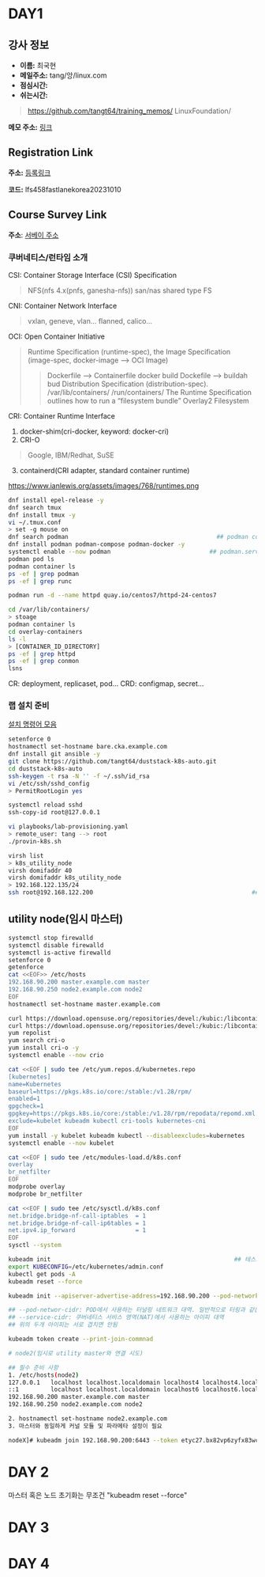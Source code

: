 # DAY1

## 강사 정보

- __이름:__ 최국현
- __메일주소:__ tang/앙/linux.com
- __점심시간:__ 
- __쉬는시간:__ 

> https://github.com/tangt64/training_memos/
> LinuxFoundation/

__메모 주소:__ [링크](https://github.com/tangt64/training_memos/blob/main/LinuxFoundation/)

## Registration Link

__주소:__ [등록링크](https://linux.thoughtindustries.com/redeem)

__코드:__ lfs458fastlanekorea20231010

## Course Survey Link 

__주소__: [서베이 주소](https://www.surveymonkey.com/r/KK7Z3SR?course=LFS458_20231010_PART_VIRT_FASTLANEKOREA)


### 쿠버네티스/런타임 소개

CSI: Container Storage Interface (CSI) Specification 
> NFS(nfs 4.x(pnfs, ganesha-nfs))
> san/nas
> shared type FS

CNI: Container Network Interface
> vxlan, geneve, vlan...
> flanned, calico...

OCI: Open Container Initiative
> Runtime Specification (runtime-spec), 
> the Image Specification (image-spec, docker-image --> OCI Image) 
>> Dockerfile --> Containerfile
>> docker build Dockefile --> buildah bud 
> Distribution Specification (distribution-spec). 
>> /var/lib/containers/
>> /run/containers/
> The Runtime Specification outlines how to run a “filesystem bundle” 
>> Overlay2 Filesystem

CRI: Container Runtime Interface
1. docker-shim(cri-docker, keyword: docker-cri) 
2. CRI-O
> Google, IBM/Redhat, SuSE
3. containerd(CRI adapter, standard container runtime) 


https://www.ianlewis.org/assets/images/768/runtimes.png


```bash
dnf install epel-release -y
dnf search tmux
dnf install tmux -y
vi ~/.tmux.conf
> set -g mouse on
dnf search podman                                          ## podman container engine
dnf install podman podman-compose podman-docker -y
systemctl enable --now podman                            ## podman.service for API
podman pod ls
podman container ls
ps -ef | grep podman
ps -ef | grep runc

podman run -d --name httpd quay.io/centos7/httpd-24-centos7 

cd /var/lib/containers/
> stoage
podman container ls
cd overlay-containers
ls -l 
> [CONTAINER_ID_DIRECTORY]
ps -ef | grep httpd
ps -ef | grep conmon
lsns
```

CR: deployment, replicaset, pod...
CRD: configmap, secret...

### 랩 설치 준비

[설치 명령어 모음](https://raw.githubusercontent.com/tangt64/training_memos/main/LinuxFoundation/LFS458/command-collection.md)

```bash
setenforce 0
hostnamectl set-hostname bare.cka.example.com
dnf install git ansible -y
git clone https://github.com/tangt64/duststack-k8s-auto.git
cd duststack-k8s-auto
ssh-keygen -t rsa -N '' -f ~/.ssh/id_rsa
vi /etc/ssh/sshd_config
> PermitRootLogin yes

systemctl reload sshd
ssh-copy-id root@127.0.0.1

vi playbooks/lab-provisioning.yaml
> remote_user: tang --> root
./provin-k8s.sh

virsh list
> k8s_utility_node
virsh domifaddr 40 
virsh domifaddr k8s_utility_node
> 192.168.122.135/24
ssh root@192.168.122.200                                             ## 암호는 kubernetes
```

## utility node(임시 마스터)

```bash
systemctl stop firewalld
systemctl disable firewalld
systemctl is-active firewalld
setenforce 0
getenforce
cat <<EOF>> /etc/hosts
192.168.90.200 master.example.com master
192.168.90.250 node2.example.com node2
EOF
hostnamectl set-hostname master.example.com

curl https://download.opensuse.org/repositories/devel:/kubic:/libcontainers:/stable/CentOS_7/devel:kubic:libcontainers:stable.repo -o /etc/yum.repos.d/libcontainers.repo
curl https://download.opensuse.org/repositories/devel:/kubic:/libcontainers:/stable:/cri-o:/1.28:/1.28.1/CentOS_7/devel:kubic:libcontainers:stable:cri-o:1.28:1.28.1.repo -o /etc/yum.repos.d/crio.repo
yum repolist
yum search cri-o
yum install cri-o -y
systemctl enable --now crio

cat <<EOF | sudo tee /etc/yum.repos.d/kubernetes.repo
[kubernetes]
name=Kubernetes
baseurl=https://pkgs.k8s.io/core:/stable:/v1.28/rpm/
enabled=1
gpgcheck=1
gpgkey=https://pkgs.k8s.io/core:/stable:/v1.28/rpm/repodata/repomd.xml.key
exclude=kubelet kubeadm kubectl cri-tools kubernetes-cni
EOF
yum install -y kubelet kubeadm kubectl --disableexcludes=kubernetes
systemctl enable --now kubelet

cat <<EOF | sudo tee /etc/modules-load.d/k8s.conf
overlay
br_netfilter
EOF
modprobe overlay
modprobe br_netfilter

cat <<EOF | sudo tee /etc/sysctl.d/k8s.conf
net.bridge.bridge-nf-call-iptables  = 1
net.bridge.bridge-nf-call-ip6tables = 1
net.ipv4.ip_forward                 = 1
EOF
sysctl --system

kubeadm init                                                    ## 테스트 및 확인 
export KUBECONFIG=/etc/kubernetes/admin.conf
kubectl get pods -A
kubeadm reset --force 

kubeadm init --apiserver-advertise-address=192.168.90.200 --pod-network-cidr=192.168.0.0/16 --service-cidr=10.90.0.0/16 

## --pod-networ-cidr: POD에서 사용하는 터널링 네트워크 대역. 일반적으로 터링과 같은 대역을 사용한다. 랩에서는 eth1
## --service-cidr: 쿠버네티스 서비스 영역(NAT)에서 사용하는 아이피 대역
## 위의 두개 아이피는 서로 겹치면 안됨

kubeadm token create --print-join-commnad

# node2(임시로 utility master와 연결 시도)

## 필수 준비 사항 
1. /etc/hosts(node2)
127.0.0.1   localhost localhost.localdomain localhost4 localhost4.localdomain4
::1         localhost localhost.localdomain localhost6 localhost6.localdomain6
192.168.90.200 master.example.com master
192.168.90.250 node2.example.com node2

2. hostnamectl set-hostname node2.example.com
3. 마스터와 동일하게 커널 모듈 및 파라메타 설정이 필요

nodeX]# kubeadm join 192.168.90.200:6443 --token etyc27.bx82vp6zyfx83wc4 --discovery-token-ca-cert-hash sha256:8eba1a36e4c528ea60b6942b6abe1a52b0cf06aa70892eb61a289e78906857da 
```
# DAY 2

마스터 혹은 노드 초기화는 무조건 "kubeadm reset --force"

# DAY 3
# DAY 4